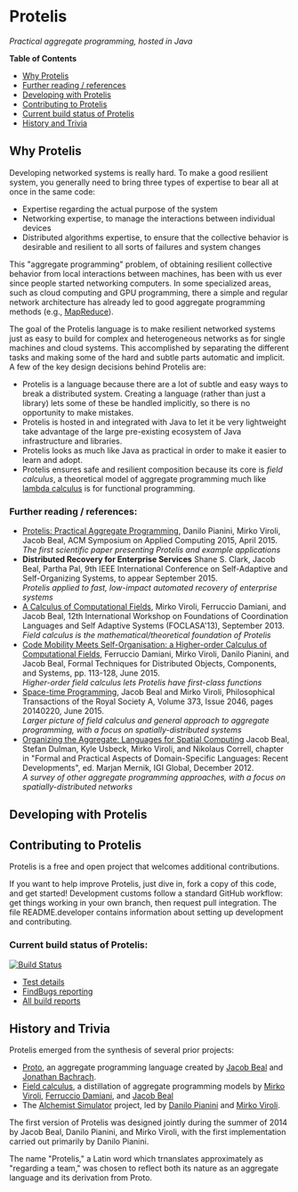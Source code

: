 # Protelis 
*Practical aggregate programming, hosted in Java*

**Table of Contents**

* [Why Protelis](#why)
 * [Further reading / references](#reading)
* [Developing with Protelis](#developing)
* [Contributing to Protelis](#contributing)
 * [Current build status of Protelis](#buildstatus)
* [History and Trivia](#history)

## <a name="why"></a>Why Protelis

Developing networked systems is really hard.
To make a good resilient system, you generally need to bring three types of expertise to bear all at once in the same code:

* Expertise regarding the actual purpose of the system
* Networking expertise, to manage the interactions between individual devices
* Distributed algorithms expertise, to ensure that the collective behavior is desirable and resilient to all sorts of failures and system changes

This "aggregate programming" problem, of obtaining resilient collective behavior from local interactions between machines, has been with us ever since people started networking computers.
In some specialized areas, such as cloud computing and GPU programming, there a simple and regular network architecture has already led to good aggregate programming methods (e.g., [MapReduce](https://en.wikipedia.org/wiki/MapReduce)).

The goal of the Protelis language is to make resilient networked systems just as easy to build for complex and heterogeneous networks as for single machines and cloud systems.
This accomplished by separating the different tasks and making some of the hard and subtle parts automatic and implicit.
A few of the key design decisions behind Protelis are:

* Protelis is a language because there are a lot of subtle and easy ways to break a distributed system.  Creating a language (rather than just a library) lets some of these be handled implicitly, so there is no opportunity to make mistakes.
* Protelis is hosted in and integrated with Java to let it be very lightweight take advantage of the large pre-existing ecosystem of Java infrastructure and libraries.
* Protelis looks as much like Java as practical in order to make it easier to learn and adopt.
* Protelis ensures safe and resilient composition because its core is *field calculus*, a theoretical model of aggregate programming much like [lambda calculus](https://en.wikipedia.org/wiki/Lambda_calculus) is for functional programming.

### <a name="reading"></a>Further reading / references:

* [Protelis: Practical Aggregate Programming](http://jakebeal.com/Publications/SAC2015-Protelis.pdf),
	Danilo Pianini, Mirko Viroli, Jacob Beal, ACM Symposium on Applied Computing 2015, April 2015.
	<br>*The first scientific paper presenting Protelis and example applications*
* **Distributed Recovery for Enterprise Services**
	Shane S. Clark, Jacob Beal, Partha Pal, 9th IEEE International Conference on Self-Adaptive and Self-Organizing Systems, to appear September 2015.
	<br>*Protelis applied to fast, low-impact automated recovery of enterprise systems*
* [A Calculus of Computational Fields](http://jakebeal.com/Publications/FOCLASA13-FieldCalculus.pdf), 
	Mirko Viroli, Ferruccio Damiani, and Jacob Beal, 12th International Workshop on Foundations of Coordination Languages and Self Adaptive Systems (FOCLASA'13), September 2013.
	<br>*Field calculus is the mathematical/theoretical foundation of Protelis*
* [Code Mobility Meets Self-Organisation: a Higher-order Calculus of Computational Fields](http://openmap.bbn.com/~jbeal/Publications/FORTE15-HigherOrderFieldCalculus.pdf), 
	Ferruccio Damiani, Mirko Viroli, Danilo Pianini, and Jacob Beal, Formal Techniques for Distributed Objects, Components, and Systems, pp. 113-128, June 2015.
	<br>*Higher-order field calculus lets Protelis have first-class functions*
* [Space-time Programming](http://rsta.royalsocietypublishing.org/content/373/2046/20140220), Jacob Beal and Mirko Viroli, Philosophical Transactions of the Royal Society A, Volume 373, Issue 2046, pages 20140220, June 2015.
	<br>*Larger picture of field calculus and general approach to aggregate programming, with a focus on spatially-distributed systems*
* [Organizing the Aggregate: Languages for Spatial Computing](http://arxiv.org/abs/1202.5509)
	Jacob Beal, Stefan Dulman, Kyle Usbeck, Mirko Viroli, and Nikolaus Correll, chapter in "Formal and Practical Aspects of Domain-Specific Languages: Recent Developments", ed. Marjan Mernik, IGI Global, December 2012.
	<br>*A survey of other aggregate programming approaches, with a focus on spatially-distributed networks*

## <a name="developing"></a>Developing with Protelis



## <a name="contributing"></a>Contributing to Protelis

Protelis is a free and open project that welcomes additional contributions.

If you want to help improve Protelis, just dive in, fork a copy of this code, and get started!
Development customs follow a standard GitHub workflow: get things working in your own branch, then request pull integration.
The file README.developer contains information about setting up development and contributing.

### <a name="buildstatus"></a>Current build status of Protelis:

[![Build Status](https://drone.io/github.com/Protelis/Protelis/status.png)](https://drone.io/github.com/Protelis/Protelis/latest)

* [Test details](https://drone.io/github.com/Protelis/Protelis/files/build/reports/tests/index.html)
* [FindBugs reporting](https://drone.io/github.com/Protelis/Protelis/files/build/reports/findbugs/main.html)
* [All build reports](https://drone.io/github.com/Protelis/Protelis/files/build/reports/reports.tar)

## <a name="history"></a>History and Trivia

Protelis emerged from the synthesis of several prior projects:

* [Proto](http://mitproto.net), an aggregate programming language created by [Jacob Beal](http://jakebeal.com) and [Jonathan Bachrach](http://www.eecs.berkeley.edu/~jrb/).
* [Field calculus](http://jakebeal.com/Publications/FOCLASA13-FieldCalculus.pdf), a distillation of aggregate programming models by [Mirko Viroli](http://www.apice.unibo.it/xwiki/bin/view/MirkoViroli/), [Ferruccio Damiani](http://www.di.unito.it/~damiani/), and [Jacob Beal](http://jakebeal.com)
* The [Alchemist Simulator](http://www.apice.unibo.it/xwiki/bin/view/Alchemist/) project, led by [Danilo Pianini](http://www.danilopianini.org/) and [Mirko Viroli](http://www.apice.unibo.it/xwiki/bin/view/MirkoViroli/).

The first version of Protelis was designed jointly during the summer of 2014 by Jacob Beal, Danilo Pianini, and Mirko Viroli, with the first implementation carried out primarily by Danilo Pianini.

The name "Protelis," a Latin word which trnanslates approximately as "regarding a team," was chosen to reflect both its nature as an aggregate language and its derivation from Proto.